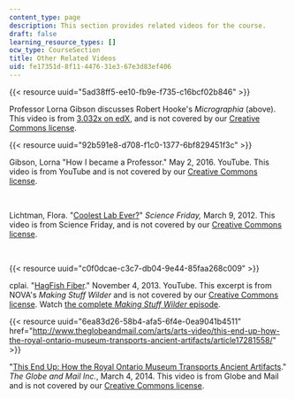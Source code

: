 ```yaml
---
content_type: page
description: This section provides related videos for the course.
draft: false
learning_resource_types: []
ocw_type: CourseSection
title: Other Related Videos
uid: fe17351d-8f11-4476-31e3-67e3d83ef406
---
```

{{< resource uuid="5ad38ff5-ee10-fb9e-f735-c16bcf02b846" >}}

Professor Lorna Gibson discusses Robert Hooke's *Micrographia* (above). This video is from [3.032x on edX](http://www.edx.org/course/mechanical-behavior-materials-mitx-3-032x), and is not covered by our [Creative Commons license](/terms/#cc).

{{< resource uuid="92b591e8-d708-f1c0-1377-6bf829451f3c" >}}

Gibson, Lorna "How I became a Professor." May 2, 2016. YouTube. This video is from YouTube and is not covered by our [Creative Commons license](/terms/#cc). 

 

Lichtman, Flora. "[Coolest Lab Ever?](https://web.archive.org/web/20140727023655/http://www.sciencefriday.com/video/03/09/2012/coolest-lab-ever.html)" *Science Friday,* March 9, 2012. This video is from Science Friday, and is not covered by our [Creative Commons license](/terms/#cc).

 

{{< resource uuid="c0f0dcae-c3c7-db04-9e44-85faa268c009" >}}

cplai. "[HagFish Fiber](https://www.youtube.com/watch?v=yCMjfjUFPMQ)." November 4, 2013. YouTube. This excerpt is from NOVA's *Making Stuff Wilder* and is not covered by our [Creative Commons license](/terms/#cc). Watch [the complete *Making Stuff Wilder* episode](https://mass.pbslearningmedia.org/resource/nvmms.sci.eng.hagfish/fabric-from-hagfish-slime/).

{{< resource uuid="6ea83d26-58b4-afa5-6f4e-0ea9041b4511" href="http://www.theglobeandmail.com/arts/arts-video/this-end-up-how-the-royal-ontario-museum-transports-ancient-artifacts/article17281558/" >}}

"[This End Up: How the Royal Ontario Museum Transports Ancient Artifacts](http://www.theglobeandmail.com/arts/arts-video/this-end-up-how-the-royal-ontario-museum-transports-ancient-artifacts/article17281558/)." *The Globe and Mail Inc.*, March 4, 2014. This video is from Globe and Mail and is not covered by our [Creative Commons license](/terms/#cc).